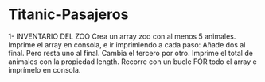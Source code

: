 # Titanic-Pasajeros
1- INVENTARIO DEL ZOO  Crea un array zoo con al menos 5 animales.  Imprime el array en consola, e ir imprimiendo a cada paso:  Añade dos al final.  Pero resta uno al final.  Cambia el tercero por otro.  Imprime el total de animales con la propiedad length.  Recorre con un bucle FOR todo el array e imprímelo en consola.
